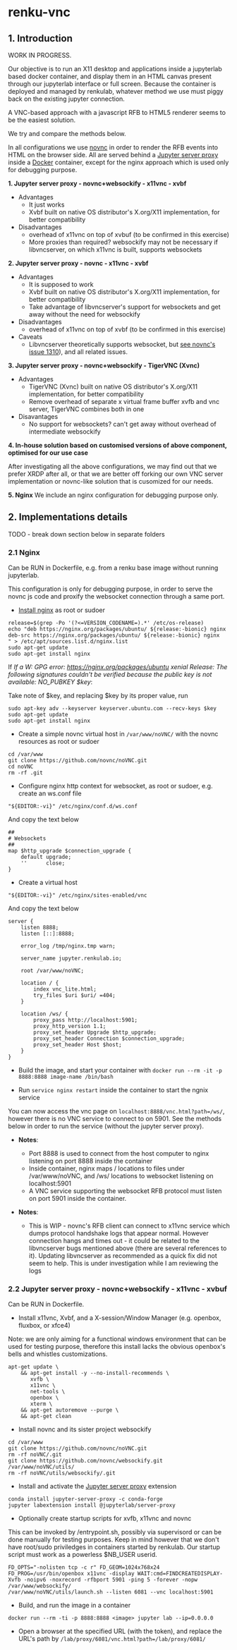 # renku-vnc

## 1. Introduction

WORK IN PROGRESS.

Our objective is to run an X11 desktop and applications inside a jupyterlab based docker container, and display them in an HTML canvas present through our jupyterlab interface or full screen. Because the container is deployed and managed by renkulab, whatever method we use must piggy back on the existing jupyter connection.

A VNC-based approach with a javascript RFB to HTML5 renderer seems to be the easiest solution.

We try and compare the methods below.

In all configurations we use [novnc](https://github.com/novnc/noVNC) in order to render the RFB events into HTML on the browser side. All are served behind a [Jupyter server proxy](https://github.com/jupyterhub/jupyter-server-proxy) inside a [Docker](http://docker.com) container, except for the nginx approach which is used only for debugging purpose.


**1. Jupyter server proxy - novnc+websockify - x11vnc - xvbf**
* Advantages
  - It just works
  - Xvbf built on native OS distributor's X.org/X11 implementation, for better compatibility
* Disadvantages
  - overhead of x11vnc on top of xvbuf (to be confirmed in this exercise)
  - More proxies than required? websockify may not be necessary if libvncserver, on which x11vnc is built, supports websockets
  
**2. Jupyter server proxy - novnc - x11vnc - xvbf**
* Advantages
  - It is supposed to work
  - Xvbf built on native OS distributor's X.org/X11 implementation, for better compatibility
  - Take advantage of libvncserver's support for websockets and get away without the need for websockify
* Disadvantages
  - overhead of x11vnc on top of xvbf (to be confirmed in this exercise)
* Caveats
  - Libvncserver theoretically supports websocket, but [see novnc's issue 1310](https://github.com/novnc/noVNC/issues/1310)), and all related issues.
  
**3. Jupyter server proxy - novnc+websockify - TigerVNC (Xvnc)**
* Advantages
  - TigerVNC (Xvnc) built on native OS distributor's X.org/X11 implementation, for better compatibility
  - Remove overhead of separate x virtual frame buffer xvfb and vnc server, TigerVNC combines both in one
* Disavantages
  - No support for websockets? can't get away without overhead of intermediate websockify
  
**4. In-house solution based on customised versions of above component, optimised for our use case**

After investigating all the above configurations, we may find out that we prefer XRDP after all, or that we are better off forking our own VNC server implementation or novnc-like solution that is cusomized for our needs.
  
**5. Nginx**
We include an nginx configuration for debugging purpose only.

## 2. Implementations details

TODO - break down section below in separate folders

### 2.1 Nginx

Can be RUN in Dockerfile, e.g. from a renku base image without running jupyterlab.

This configuration is only for debugging purpose, in order to serve the novnc js code and proxify the websocket connection through a same port.

* [Install nginx](https://www.nginx.com/resources/wiki/start/topics/tutorials/install/) as root or sudoer
```
release=$(grep -Po '(?<=VERSION_CODENAME=).*' /etc/os-release)
echo "deb https://nginx.org/packages/ubuntu/ ${release:-bionic} nginx
deb-src https://nginx.org/packages/ubuntu/ ${release:-bionic} nginx
" > /etc/apt/sources.list.d/nginx.list
sudo apt-get update
sudo apt-get install nginx
```

If _If a W: GPG error: https://nginx.org/packages/ubuntu xenial Release: The following signatures couldn't be verified because the public key is not available: NO_PUBKEY $key_:

Take note of $key, and replacing $key by its proper value, run
```
sudo apt-key adv --keyserver keyserver.ubuntu.com --recv-keys $key
sudo apt-get update
sudo apt-get install nginx
```

* Create a simple novnc virtual host in `/var/www/noVNC/` with the novnc resources as root or sudoer
```
cd /var/www
git clone https://github.com/novnc/noVNC.git
cd noVNC
rm -rf .git
```

* Configure nginx http context for websocket, as root or sudoer, e.g. create an ws.conf file
```
"${EDITOR:-vi}" /etc/nginx/conf.d/ws.conf
```

And copy the text below
```
##
# Websockets
##
map $http_upgrade $connection_upgrade {
    default upgrade;
    ''      close;
}
```

* Create a virtual host
```
"${EDITOR:-vi}" /etc/nginx/sites-enabled/vnc
```

And copy the text below
```
server {
    listen 8888;
    listen [::]:8888;

    error_log /tmp/nginx.tmp warn;

    server_name jupyter.renkulab.io;

    root /var/www/noVNC;

    location / {
        index vnc_lite.html;
        try_files $uri $uri/ =404;
    }

    location /ws/ {
        proxy_pass http://localhost:5901;
        proxy_http_version 1.1;
        proxy_set_header Upgrade $http_upgrade;
        proxy_set_header Connection $connection_upgrade;
        proxy_set_header Host $host;
    }
}
```

* Build the image, and start your container with `docker run --rm -it -p 8888:8888 image-name /bin/bash`

* Run `service nginx restart` inside the container to start the ngnix service

You can now access the vnc page on `localhost:8888/vnc.html?path=/ws/`, however there is no VNC service to connect to on 5901. See the methods below in order to run the service (without the jupyter server proxy).

* **Notes**:
    - Port 8888 is used to connect from the host computer to nginx listening on port 8888 inside the container
    - Inside container, nginx maps / locations to files under /var/www/noVNC, and /ws/ locations to websocket listening on localhost:5901
    - A VNC service supporting the websocket RFB protocol must listen on port 5901 inside the container.
    
* **Notes**:
    - This is WIP - novnc's RFB client can connect to x11vnc service which dumps protocol handshake logs that appear normal. However connection hangs and times out - it could be related to the libvncserver bugs mentioned above (there are several references to it). Updating libvncserver as recommended as a quick fix did not seem to help. This is under investigation while I am reviewing the logs 

### 2.2 Jupyter server proxy - novnc+websockify - x11vnc - xvbuf

Can be RUN in Dockerfile.

* Install x11vnc, Xvbf, and a X-session/Window Manager (e.g. openbox, fluxbox, or xfce4)

Note: we are only aiming for a functional windows environment that can be used for testing purpose,
therefore this install lacks the obvious openbox's bells and whistles customizations.

```
apt-get update \
    && apt-get install -y --no-install-recommends \
       xvfb \
       x11vnc \
       net-tools \
       openbox \
       xterm \
    && apt-get autoremove --purge \
    && apt-get clean
```

* Install novnc and its sister project websockify
```
cd /var/www
git clone https://github.com/novnc/noVNC.git
rm -rf noVNC/.git
git clone https://github.com/novnc/websockify.git /var/www/noVNC/utils/
rm -rf noVNC/utils/websockify/.git
```

* Install and activate the [Jupyter server proxy](https://github.com/jupyterhub/jupyter-server-proxy) extension
```
conda install jupyter-server-proxy -c conda-forge
jupyter labextension install @jupyterlab/server-proxy
```

* Optionally create startup scripts for xvfb, x11vnc and novnc

This can be invoked by /entrypoint.sh, possibly via supervisord or can be done manually for testing purposes.
Keep in mind however that we don't have root/sudo priviledges in containers started by renkulab. Our startup script must work as a powerless $NB_USER userid.

```
FD_OPTS="-nolisten tcp -c r" FD_GEOM=1024x768x24 FD_PROG=/usr/bin/openbox x11vnc -display WAIT:cmd=FINDCREATEDISPLAY-Xvfb -noipv6 -noxrecord -rfbport 5901 -ping 5 -forever -nopw
/var/www/websockify/
/var/www/noVNC/utils/launch.sh --listen 6081 --vnc localhost:5901
```

* Build, and run the image in a container
```
docker run --rm -ti -p 8888:8888 <image> jupyter lab --ip=0.0.0.0
```

* Open a browser at the specified URL (with the token), and replace the URL's path by `/lab/proxy/6081/vnc.html?path=/lab/proxy/6081/`
